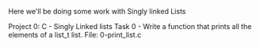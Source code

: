 Here we'll be doing some work with Singly linked Lists

Project 0:  C - Singly Linked lists
Task 0 - Write a function that prints all the elements of a list_t list.
File: 0-print_list.c
